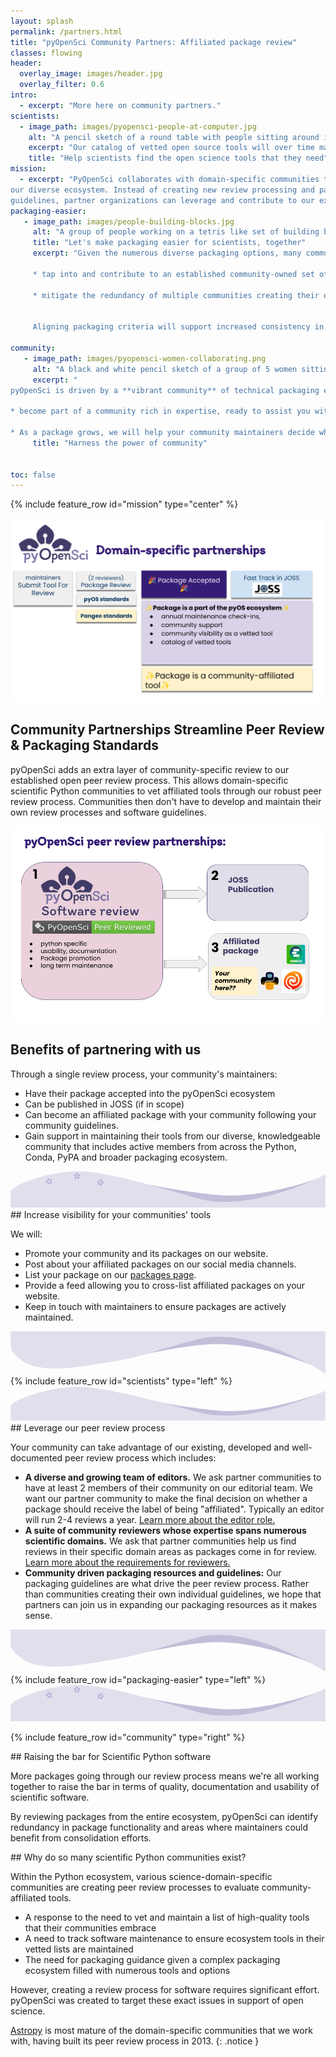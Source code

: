 ```yaml
---
layout: splash
permalink: /partners.html
title: "pyOpenSci Community Partners: Affiliated package review"
classes: flowing
header:
  overlay_image: images/header.jpg
  overlay_filter: 0.6
intro:
  - excerpt: "More here on community partners."
scientists:
  - image_path: images/pyopensci-people-at-computer.jpg
    alt: "A pencil sketch of a round table with people sitting around it from different backgrounds working on laptops and also writing together."
    excerpt: "Our catalog of vetted open source tools will over time make it easier for scientists to find the trusted tools that they need to develop their open science workflows."
    title: "Help scientists find the open science tools that they need"
mission:
  - excerpt: "PyOpenSci collaborates with domain-specific communities to streamline
our diverse ecosystem. Instead of creating new review processing and packaging
guidelines, partner organizations can leverage and contribute to our existing review processes and guidelines."
packaging-easier:
   - image_path: images/people-building-blocks.jpg
     alt: "A group of people working on a tetris like set of building blocks trying to stack them all together. "
     title: "Let's make packaging easier for scientists, together"
     excerpt: "Given the numerous diverse packaging options, many communities are crafting their guidelines and review processes. Partnering with pyOpenSci enables your community to:

     * tap into and contribute to an established community-owned set of packaging standards.

     * mitigate the redundancy of multiple communities creating their own processes and standards.


     Aligning packaging criteria will support increased consistency in packaging approaches across the ecosystem. This consistency will  lower the barrier of entry for new potential contributors."

community:
   - image_path: images/pyopensci-women-collaborating.png
     alt: "A black and white pencil sketch of a group of 5 women sitting and standing around a laptop working together."
     excerpt: "
pyOpenSci is driven by a **vibrant community** of technical packaging experts, open science enthusiasts, and Pythonistas. When you partner with or join pyOpenSci, you:

* become part of a community rich in expertise, ready to assist you with your packaging challenges.

* As a package grows, we will help your community maintainers decide what to do if they need to step down from maintenance roles be it finding a new maintainer or gracefully archiving the package for safekeeping."
     title: "Harness the power of community"


toc: false
---
```


{% include feature_row id="mission" type="center" %}

<div class="feature__wrapper" markdown="1">
   <div class="feature__item--left">
      <div class="archive__item">
         <div class="archive__item-teaser">
            <img src="/images/peer-review/peer-review-partners-process.png" alt="Image showing 3 people working at 2 computers during a spring at pyCon USA 2023.">
         </div>
         <div class="archive__item-body">
            <h2 class="archive__item-title">Community Partnerships Streamline Peer Review & Packaging Standards</h2>
            <div class="archive__item-excerpt">
               <p>
                    pyOpenSci adds an extra layer of community-specific review to
                    our established open peer review process. This allows domain-specific scientific Python communities to vet  affiliated tools through our robust peer review process. Communities then don't have to develop and maintain their own review processes and software guidelines.
                </p>
            </div>
         </div>
      </div>

   </div>

<div class="feature__item--left">
    <div class="archive__item">
        <div class="archive__item-teaser">
            <img src="/images/peer-review/pyos-partnerships-peer-review.png" alt="Image showing 3 people working at 2 computers during a spring at pyCon USA 2023.">
         </div>
         <div class="archive__item-body">
            <h2 class="archive__item-title">Benefits of partnering with us</h2>
            <div class="archive__item-excerpt">
               Through a single review process, your community's maintainers:
                <ul>
                <li> Have their package accepted into the pyOpenSci ecosystem</li>
                <li> Can be published in JOSS (if in scope)</li>
                <li> Can become an affiliated package with your community following your community guidelines.</li>
                <li> Gain support in maintaining their tools from our diverse, knowledgeable community that includes active members from across the Python, Conda, PyPA and broader packaging ecosystem.</li>
                </ul>
            </div>
        </div>
    </div>
</div>
</div>

<div class="swoosh bottom">
<?xml version="1.0" encoding="utf-8"?><svg class="bottom" id="Layer_1" xmlns="http://www.w3.org/2000/svg" viewBox="0 0 181.01 20.87"><defs><style>.cls-1{fill:#bdb6d6;isolation:isolate;opacity:.9;}.cls-1,.cls-2,.cls-3{stroke-width:0px;}.cls-2{fill:#e2dfed;}.cls-3{fill:#b4abd8;}</style></defs><path class="cls-1" d="m14.63,18.48l159.96.86,6.39-16.84s-31.78,12.81-59.35,11.29C99.31,12.54,54.84,2.56,54.84,2.56c0,0-16.37-4.36-28.81,1.22-12.43,5.58-11.41,14.7-11.41,14.7Z"/><path class="cls-2" d="m.08,20.87h180.9s.02,0,.02-.02V2.87s.01-1.01,0-1c-1.21.62-43.48,22.38-73.41,13.71C77.24,6.77,53.28.2,39.59,0,21.45-.25.06,8.49.03,11.85c-.08,8.58.02,9.02.04,9.03,0,0,0,0,.01,0Z"/><g id="flower"><path class="cls-3" d="m21.85,4.82c-.06,0-.12-.04-.14-.1-.03-.08.02-.16.09-.18s.16.02.18.09c.02.06,0,.13-.05.16l.1.31c.11-.03.22-.03.32-.01.1-.17.13-.41.05-.64-.13-.38-.81-.5-.81-.5,0,0-.47.5-.35.88.08.23.24.4.43.48.07-.08.16-.14.26-.19l-.1-.31h0Z"/><path class="cls-3" d="m21.51,5.83h-.31c-.02.06-.07.1-.14.11-.08,0-.15-.06-.15-.14,0-.08.06-.15.14-.15.06,0,.12.04.14.1h.31c0-.11.04-.22.1-.32-.13-.15-.35-.25-.59-.25-.4,0-.72.62-.72.62,0,0,.33.61.73.6.24,0,.44-.1.58-.24-.02-.04-.04-.08-.06-.13-.02-.07-.03-.13-.04-.2Z"/><path class="cls-3" d="m21.96,6.77c.05.04.07.1.05.16-.02.08-.11.12-.18.1-.08-.02-.12-.11-.1-.18.02-.06.08-.1.14-.1l.09-.28c-.11-.04-.2-.11-.28-.2-.18.08-.33.26-.4.48-.12.38.36.88.36.88,0,0,.68-.13.8-.51.07-.22.05-.44-.05-.61-.12.03-.24.03-.35,0l-.09.28Z"/><path class="cls-3" d="m22.85,6.17l.24.17s.12-.04.17,0c.07.05.08.14.03.2-.05.07-.14.08-.2.03-.05-.04-.07-.1-.05-.16l-.23-.17c-.07.09-.17.17-.28.22.03.19.14.38.33.51.33.23.95-.07.95-.07,0,0,.09-.68-.24-.92-.19-.14-.41-.18-.61-.14,0,.12-.04.23-.1.33h0Z"/><path class="cls-3" d="m22.82,4.57c-.2.14-.31.35-.32.55.1.04.19.11.27.19l.25-.19c-.02-.06,0-.13.05-.16.06-.05.16-.03.2.03.05.06.03.16-.03.2-.05.04-.12.04-.17,0l-.25.18c.04.05.07.11.09.18.02.05.03.09.03.14.19.04.42-.01.61-.15.32-.24.22-.92.22-.92,0,0-.62-.29-.95-.05h0Z"/><path class="cls-3" d="m22.09,5.38c.23-.08.48.05.55.28s-.05.48-.28.56-.48-.05-.56-.28.05-.48.28-.56m-.04-.12c-.29.1-.45.42-.35.71s.42.45.71.35.45-.42.35-.71-.42-.45-.71-.35Z"/><path class="cls-3" d="m38.14,1.73c-.06-.02-.1-.07-.1-.14,0-.08.07-.15.15-.15s.15.07.15.15c0,.07-.04.12-.1.14v.32c.11,0,.22.04.31.09.15-.13.25-.35.25-.59,0-.4-.61-.73-.61-.73,0,0-.61.33-.61.73,0,.24.1.46.25.59.09-.05.2-.09.31-.09v-.32h0Z"/><path class="cls-3" d="m37.49,2.58l-.3-.1s-.1.07-.16.05c-.08-.03-.12-.11-.09-.18.03-.08.11-.12.18-.09.06.02.1.08.1.14l.3.1c.04-.1.11-.19.19-.26-.08-.19-.25-.35-.48-.42-.38-.12-.88.35-.88.35,0,0,.12.68.51.8.22.07.45.05.62-.05,0-.05-.01-.09-.01-.14,0-.07.01-.13.03-.2Z"/><path class="cls-3" d="m37.62,3.61s.04.12,0,.17c-.05.07-.14.08-.2.03-.07-.05-.08-.14-.03-.2.04-.05.1-.07.16-.05l.17-.23c-.09-.08-.16-.17-.2-.28-.19.02-.39.14-.53.33-.24.33.06.95.06.95,0,0,.68.09.92-.23.13-.19.18-.4.15-.59-.12-.01-.24-.05-.33-.12l-.17.23Z"/><path class="cls-3" d="m38.65,3.32l.17.23c.06-.02.12,0,.16.05.05.07.03.16-.03.2-.07.05-.16.03-.2-.03-.04-.05-.04-.12,0-.17l-.17-.23c-.1.06-.21.1-.33.12-.03.19.02.41.15.59.24.33.92.23.92.23,0,0,.3-.62.06-.95-.14-.19-.33-.3-.53-.33-.04.11-.11.21-.2.28h0Z"/><path class="cls-3" d="m39.14,1.81c-.23.07-.41.24-.48.42.08.07.15.16.19.26l.3-.1c0-.06.04-.12.1-.14.08-.03.16.02.18.09.03.08-.02.16-.09.18-.06.02-.13,0-.16-.05l-.3.1c.02.06.03.13.03.2,0,.05,0,.1-.01.14.17.1.4.12.62.05.38-.12.51-.8.51-.8,0,0-.5-.48-.88-.35h0Z"/><path class="cls-3" d="m38.19,2.34c.24,0,.44.2.44.44s-.2.44-.44.44-.44-.2-.44-.44.2-.44.44-.44m0-.12c-.31,0-.56.25-.56.56s.25.56.56.56.56-.25.56-.56-.25-.56-.56-.56Z"/><path class="cls-3" d="m51.99,5.48c-.05-.03-.08-.1-.06-.16.02-.08.1-.12.18-.1s.12.1.1.18c-.02.06-.07.1-.14.11l-.09.31c.11.04.2.1.27.17.18-.08.34-.26.41-.5.11-.39-.38-.87-.38-.87,0,0-.68.14-.79.53-.07.23-.03.47.08.64.1-.02.21-.03.32,0l.09-.31h0Z"/><path class="cls-3" d="m51.13,6.11l-.26-.17s-.12.04-.17,0c-.07-.05-.08-.14-.04-.2.05-.07.14-.08.2-.04.05.04.08.1.06.16l.26.17c.07-.09.16-.15.26-.2-.02-.2-.15-.4-.35-.54-.33-.23-.95.09-.95.09,0,0-.07.69.26.91.19.13.42.17.61.13,0-.05.01-.09.03-.14.02-.07.05-.13.08-.18Z"/><path class="cls-3" d="m50.97,7.14c.02.06,0,.13-.05.16-.06.05-.16.04-.2-.03-.05-.06-.04-.16.03-.21.05-.04.12-.04.17,0l.23-.18c-.06-.1-.1-.21-.12-.33-.19-.03-.41.02-.6.17-.32.25-.2.93-.2.93,0,0,.63.28.95.03.18-.14.29-.34.31-.53-.11-.04-.21-.12-.29-.2l-.23.18Z"/><path class="cls-3" d="m52.04,7.15l.1.27c.06,0,.12.03.14.1.03.08-.01.16-.09.19-.08.03-.16-.01-.19-.09-.02-.06,0-.13.05-.16l-.1-.27c-.11.03-.23.04-.35.02-.08.17-.1.39-.02.61.14.38.82.48.82.48,0,0,.46-.51.33-.89-.08-.22-.24-.39-.42-.46-.07.09-.17.17-.27.21h0Z"/><path class="cls-3" d="m52.93,5.83c-.24,0-.46.11-.58.27.06.09.1.2.11.31h.31c.02-.07.07-.11.14-.11.08,0,.15.06.15.14,0,.08-.06.15-.14.15-.06,0-.12-.04-.14-.1h-.31c0,.07,0,.14-.03.21-.01.05-.03.09-.05.13.14.14.35.23.58.22.4-.01.71-.63.71-.63,0,0-.35-.6-.75-.58h0Z"/><path class="cls-3" d="m51.87,6.08c.23.07.37.31.3.54s-.31.37-.54.3-.37-.31-.3-.54.31-.37.54-.3m.03-.12c-.3-.09-.61.08-.69.38s.09.61.38.69.61-.08.69-.38-.08-.61-.38-.69Z"/></g></svg>
</div>
<div class="pyos-section purple">
<div class="content" markdown="1">
## Increase visibility for your communities' tools

We will:

- Promote your community and its packages on our website.
- Post about your affiliated packages on our social media channels.
- List your package on our [packages page](https://www.pyopensci.org/python-packages.html).
- Provide a feed allowing you to cross-list affiliated packages on your website.
- Keep in touch with maintainers to ensure packages are actively maintained.
</div>
</div>
<div><?xml version="1.0" encoding="utf-8"?>
<svg viewBox="-0.042 0.1 180.142 24.439" xmlns="http://www.w3.org/2000/svg">
  <g transform="matrix(1, 0, 0, 1, -18.298843383789062, -77.97396087646484)">
    <path style="opacity: 0.9; fill: rgb(189, 182, 214);" d="M 31.874 78.826 L 191.94 77.978 L 192.165 98.254 C 192.165 98.254 160.131 84.016 132.538 85.529 C 110.196 86.754 77.759 95.255 77.759 95.255 C 77.759 95.255 55.729 98.884 43.288 93.365 C 30.846 87.847 31.874 78.826 31.874 78.826 Z"/>
    <path style="fill: rgb(226, 223, 237);" d="M 18.128 77.905 L 198.538 77.812 L 198.581 102.395 C 198.581 102.395 155.475 74.57 125.105 82.707 C 94.736 90.844 93.457 92.674 77.476 95.264 C 59.89 98.114 35.933 103.412 24.039 94.23 C 21.427 92.213 18.428 89.779 18.362 86.673 C 18.133 75.848 18.128 77.905 18.128 77.905 Z"/>
  </g>
</svg>
</div>

<div class="pyos-section" markdown="1">
<div class="content" markdown="1">
{% include feature_row id="scientists" type="left" %}
</div>
</div>
<div class="swoosh">
<?xml version="1.0" encoding="utf-8"?>
<svg class="bottom" viewBox="-0.801 4.751 180.901 19.788" xmlns="http://www.w3.org/2000/svg">
  <g transform="matrix(0.999356985092163, 0, 0, -1.0110230445861816, -18.171112060546875, 103.29870605468749)" style="">
    <path style="opacity: 0.9; fill: rgb(189, 182, 214);" d="M 31.874 78.826 L 191.94 77.978 L 198.338 94.635 C 198.338 94.635 166.541 81.96 138.948 83.473 C 116.606 84.698 72.114 94.571 72.114 94.571 C 72.114 94.571 55.729 98.884 43.288 93.365 C 30.846 87.847 31.874 78.826 31.874 78.826 Z"/>
    <path style="fill: rgb(226, 223, 237);" d="M 17.542 77.813 L 198.538 77.812 L 198.364 94.932 C 198.364 94.932 155.475 74.57 125.105 82.707 C 94.736 90.844 70.771 96.92 57.075 97.102 C 38.927 97.343 17.529 89.262 17.499 86.155 C 17.414 77.345 17.542 77.813 17.542 77.813 Z"/>
  </g>
</svg>
</div>
<div class="pyos-section purple" markdown="1">

<div class="content" markdown="1">
## Leverage our peer review process

Your community can take advantage of our existing, developed and well-documented peer review process which includes:

- **A diverse and growing team of editors.** We ask partner communities to have at least 2 members of their community on our editorial team. We want our partner community to make the final decision on whether a package should receive the label of being "affiliated". Typically an editor will run 2-4 reviews a year. [Learn more about the editor role.](https://www.pyopensci.org/software-peer-review/how-to/editors-guide.html)
- **A suite of community reviewers whose expertise spans numerous scientific domains.** We ask that partner communities help us find reviews in their specific domain areas as packages come in for review. [Learn more about the requirements for reviewers.](https://www.pyopensci.org/software-peer-review/how-to/reviewer-guide.html)
- **Community driven packaging resources and guidelines:** Our packaging guidelines are what drive the peer review process. Rather than communities creating their own individual guidelines, we hope that partners can join us in expanding our packaging resources as it makes sense.
</div>
</div>
<div><?xml version="1.0" encoding="utf-8"?>
<svg viewBox="-0.042 0.1 180.142 24.439" xmlns="http://www.w3.org/2000/svg">
  <g transform="matrix(1, 0, 0, 1, -18.298843383789062, -77.97396087646484)">
    <path style="opacity: 0.9; fill: rgb(189, 182, 214);" d="M 31.874 78.826 L 191.94 77.978 L 192.165 98.254 C 192.165 98.254 160.131 84.016 132.538 85.529 C 110.196 86.754 77.759 95.255 77.759 95.255 C 77.759 95.255 55.729 98.884 43.288 93.365 C 30.846 87.847 31.874 78.826 31.874 78.826 Z"/>
    <path style="fill: rgb(226, 223, 237);" d="M 18.128 77.905 L 198.538 77.812 L 198.581 102.395 C 198.581 102.395 155.475 74.57 125.105 82.707 C 94.736 90.844 93.457 92.674 77.476 95.264 C 59.89 98.114 35.933 103.412 24.039 94.23 C 21.427 92.213 18.428 89.779 18.362 86.673 C 18.133 75.848 18.128 77.905 18.128 77.905 Z"/>
  </g>
</svg>
</div>
<div class="pyos-section" markdown="1">
{% include feature_row id="packaging-easier" type="left" %}

</div>

<div class="swoosh bottom">
<?xml version="1.0" encoding="utf-8"?><svg class="bottom" id="Layer_1" xmlns="http://www.w3.org/2000/svg" viewBox="0 0 181.01 20.87"><defs><style>.cls-1{fill:#bdb6d6;isolation:isolate;opacity:.9;}.cls-1,.cls-2,.cls-3{stroke-width:0px;}.cls-2{fill:#e2dfed;}.cls-3{fill:#b4abd8;}</style></defs><path class="cls-1" d="m14.63,18.48l159.96.86,6.39-16.84s-31.78,12.81-59.35,11.29C99.31,12.54,54.84,2.56,54.84,2.56c0,0-16.37-4.36-28.81,1.22-12.43,5.58-11.41,14.7-11.41,14.7Z"/><path class="cls-2" d="m.08,20.87h180.9s.02,0,.02-.02V2.87s.01-1.01,0-1c-1.21.62-43.48,22.38-73.41,13.71C77.24,6.77,53.28.2,39.59,0,21.45-.25.06,8.49.03,11.85c-.08,8.58.02,9.02.04,9.03,0,0,0,0,.01,0Z"/><g id="flower"><path class="cls-3" d="m21.85,4.82c-.06,0-.12-.04-.14-.1-.03-.08.02-.16.09-.18s.16.02.18.09c.02.06,0,.13-.05.16l.1.31c.11-.03.22-.03.32-.01.1-.17.13-.41.05-.64-.13-.38-.81-.5-.81-.5,0,0-.47.5-.35.88.08.23.24.4.43.48.07-.08.16-.14.26-.19l-.1-.31h0Z"/><path class="cls-3" d="m21.51,5.83h-.31c-.02.06-.07.1-.14.11-.08,0-.15-.06-.15-.14,0-.08.06-.15.14-.15.06,0,.12.04.14.1h.31c0-.11.04-.22.1-.32-.13-.15-.35-.25-.59-.25-.4,0-.72.62-.72.62,0,0,.33.61.73.6.24,0,.44-.1.58-.24-.02-.04-.04-.08-.06-.13-.02-.07-.03-.13-.04-.2Z"/><path class="cls-3" d="m21.96,6.77c.05.04.07.1.05.16-.02.08-.11.12-.18.1-.08-.02-.12-.11-.1-.18.02-.06.08-.1.14-.1l.09-.28c-.11-.04-.2-.11-.28-.2-.18.08-.33.26-.4.48-.12.38.36.88.36.88,0,0,.68-.13.8-.51.07-.22.05-.44-.05-.61-.12.03-.24.03-.35,0l-.09.28Z"/><path class="cls-3" d="m22.85,6.17l.24.17s.12-.04.17,0c.07.05.08.14.03.2-.05.07-.14.08-.2.03-.05-.04-.07-.1-.05-.16l-.23-.17c-.07.09-.17.17-.28.22.03.19.14.38.33.51.33.23.95-.07.95-.07,0,0,.09-.68-.24-.92-.19-.14-.41-.18-.61-.14,0,.12-.04.23-.1.33h0Z"/><path class="cls-3" d="m22.82,4.57c-.2.14-.31.35-.32.55.1.04.19.11.27.19l.25-.19c-.02-.06,0-.13.05-.16.06-.05.16-.03.2.03.05.06.03.16-.03.2-.05.04-.12.04-.17,0l-.25.18c.04.05.07.11.09.18.02.05.03.09.03.14.19.04.42-.01.61-.15.32-.24.22-.92.22-.92,0,0-.62-.29-.95-.05h0Z"/><path class="cls-3" d="m22.09,5.38c.23-.08.48.05.55.28s-.05.48-.28.56-.48-.05-.56-.28.05-.48.28-.56m-.04-.12c-.29.1-.45.42-.35.71s.42.45.71.35.45-.42.35-.71-.42-.45-.71-.35Z"/><path class="cls-3" d="m38.14,1.73c-.06-.02-.1-.07-.1-.14,0-.08.07-.15.15-.15s.15.07.15.15c0,.07-.04.12-.1.14v.32c.11,0,.22.04.31.09.15-.13.25-.35.25-.59,0-.4-.61-.73-.61-.73,0,0-.61.33-.61.73,0,.24.1.46.25.59.09-.05.2-.09.31-.09v-.32h0Z"/><path class="cls-3" d="m37.49,2.58l-.3-.1s-.1.07-.16.05c-.08-.03-.12-.11-.09-.18.03-.08.11-.12.18-.09.06.02.1.08.1.14l.3.1c.04-.1.11-.19.19-.26-.08-.19-.25-.35-.48-.42-.38-.12-.88.35-.88.35,0,0,.12.68.51.8.22.07.45.05.62-.05,0-.05-.01-.09-.01-.14,0-.07.01-.13.03-.2Z"/><path class="cls-3" d="m37.62,3.61s.04.12,0,.17c-.05.07-.14.08-.2.03-.07-.05-.08-.14-.03-.2.04-.05.1-.07.16-.05l.17-.23c-.09-.08-.16-.17-.2-.28-.19.02-.39.14-.53.33-.24.33.06.95.06.95,0,0,.68.09.92-.23.13-.19.18-.4.15-.59-.12-.01-.24-.05-.33-.12l-.17.23Z"/><path class="cls-3" d="m38.65,3.32l.17.23c.06-.02.12,0,.16.05.05.07.03.16-.03.2-.07.05-.16.03-.2-.03-.04-.05-.04-.12,0-.17l-.17-.23c-.1.06-.21.1-.33.12-.03.19.02.41.15.59.24.33.92.23.92.23,0,0,.3-.62.06-.95-.14-.19-.33-.3-.53-.33-.04.11-.11.21-.2.28h0Z"/><path class="cls-3" d="m39.14,1.81c-.23.07-.41.24-.48.42.08.07.15.16.19.26l.3-.1c0-.06.04-.12.1-.14.08-.03.16.02.18.09.03.08-.02.16-.09.18-.06.02-.13,0-.16-.05l-.3.1c.02.06.03.13.03.2,0,.05,0,.1-.01.14.17.1.4.12.62.05.38-.12.51-.8.51-.8,0,0-.5-.48-.88-.35h0Z"/><path class="cls-3" d="m38.19,2.34c.24,0,.44.2.44.44s-.2.44-.44.44-.44-.2-.44-.44.2-.44.44-.44m0-.12c-.31,0-.56.25-.56.56s.25.56.56.56.56-.25.56-.56-.25-.56-.56-.56Z"/><path class="cls-3" d="m51.99,5.48c-.05-.03-.08-.1-.06-.16.02-.08.1-.12.18-.1s.12.1.1.18c-.02.06-.07.1-.14.11l-.09.31c.11.04.2.1.27.17.18-.08.34-.26.41-.5.11-.39-.38-.87-.38-.87,0,0-.68.14-.79.53-.07.23-.03.47.08.64.1-.02.21-.03.32,0l.09-.31h0Z"/><path class="cls-3" d="m51.13,6.11l-.26-.17s-.12.04-.17,0c-.07-.05-.08-.14-.04-.2.05-.07.14-.08.2-.04.05.04.08.1.06.16l.26.17c.07-.09.16-.15.26-.2-.02-.2-.15-.4-.35-.54-.33-.23-.95.09-.95.09,0,0-.07.69.26.91.19.13.42.17.61.13,0-.05.01-.09.03-.14.02-.07.05-.13.08-.18Z"/><path class="cls-3" d="m50.97,7.14c.02.06,0,.13-.05.16-.06.05-.16.04-.2-.03-.05-.06-.04-.16.03-.21.05-.04.12-.04.17,0l.23-.18c-.06-.1-.1-.21-.12-.33-.19-.03-.41.02-.6.17-.32.25-.2.93-.2.93,0,0,.63.28.95.03.18-.14.29-.34.31-.53-.11-.04-.21-.12-.29-.2l-.23.18Z"/><path class="cls-3" d="m52.04,7.15l.1.27c.06,0,.12.03.14.1.03.08-.01.16-.09.19-.08.03-.16-.01-.19-.09-.02-.06,0-.13.05-.16l-.1-.27c-.11.03-.23.04-.35.02-.08.17-.1.39-.02.61.14.38.82.48.82.48,0,0,.46-.51.33-.89-.08-.22-.24-.39-.42-.46-.07.09-.17.17-.27.21h0Z"/><path class="cls-3" d="m52.93,5.83c-.24,0-.46.11-.58.27.06.09.1.2.11.31h.31c.02-.07.07-.11.14-.11.08,0,.15.06.15.14,0,.08-.06.15-.14.15-.06,0-.12-.04-.14-.1h-.31c0,.07,0,.14-.03.21-.01.05-.03.09-.05.13.14.14.35.23.58.22.4-.01.71-.63.71-.63,0,0-.35-.6-.75-.58h0Z"/><path class="cls-3" d="m51.87,6.08c.23.07.37.31.3.54s-.31.37-.54.3-.37-.31-.3-.54.31-.37.54-.3m.03-.12c-.3-.09-.61.08-.69.38s.09.61.38.69.61-.08.69-.38-.08-.61-.38-.69Z"/></g></svg>
</div>

<div class="pyos-section purple" markdown="1">

{% include feature_row id="community" type="right" %}

</div>

<div class="pyos-section" markdown="1">
<div class="content" markdown="1">
## Raising the bar for Scientific Python software

More packages going through our review process means
we're all working together to raise the bar in terms of
quality, documentation and usability of scientific software.

By reviewing packages from the entire ecosystem, pyOpenSci can identify redundancy in package functionality and areas where maintainers could benefit from consolidation efforts.

</div>
</div>

<div class="pyos-section purple" markdown="1">
<div class="content" markdown="1">
## Why do so many scientific Python communities exist?

Within the Python ecosystem, various science-domain-specific communities are creating peer review processes to evaluate community-affiliated tools.

- A response to the need to vet and maintain a list of high-quality tools that their communities embrace
- A need to track software maintenance to ensure ecosystem tools in their vetted lists are maintained
- The need for packaging guidance given a complex packaging ecosystem filled with numerous tools and options

However, creating a review process for software requires significant effort.
pyOpenSci was created to target these exact issues in support of open science.

[Astropy](https://www.astropy.org/) is most mature of the domain-specific communities that we work with, having built its peer review process in 2013.
{: .notice }

</div>
</div>

<!--
### Our affiliated package review process

<figure>
    <a href="/images/peer-review/peer-review-partners-process.png"><img src="/images/peer-review/peer-review-partners-process.png" alt="ADD ALT"></a>
    <figcaption>Our domain-specific partnerships allow organizations with a scientific domain focus to take advantage of the existing, developed pyOpenSci peer review process. through this partnership, we add an additional layer of community specific vetting to our existing review process that will allow a package to become both accepted by pyOpenSci and affiliated with the domain community through a single-end-to-end review process.</figcaption>
</figure>


Bubbles sections... https://codepen.io/rinaw/pen/pGxorQ
-->
